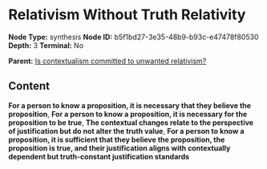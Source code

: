 # Relativism Without Truth Relativity

**Node Type:** synthesis
**Node ID:** b5f1bd27-3e35-48b9-b93c-e47478f80530
**Depth:** 3
**Terminal:** No

**Parent:** [Is contextualism committed to unwanted relativism?](is-contextualism-committed-to-unwanted-relativism.md)

## Content

**For a person to know a proposition, it is necessary that they believe the proposition**, **For a person to know a proposition, it is necessary for the proposition to be true**, **The contextual changes relate to the perspective of justification but do not alter the truth value**, **For a person to know a proposition, it is sufficient that they believe the proposition, the proposition is true, and their justification aligns with contextually dependent but truth-constant justification standards**
